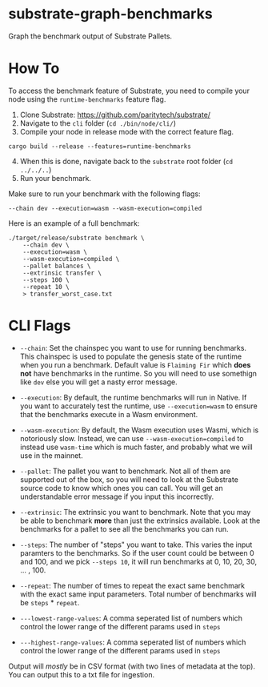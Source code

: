 # substrate-graph-benchmarks
Graph the benchmark output of Substrate Pallets.
 
# How To
 
To access the benchmark feature of Substrate, you need to compile your node using the `runtime-benchmarks` feature flag.
 
1. Clone Substrate: https://github.com/paritytech/substrate/
2. Navigate to the `cli` folder (`cd ./bin/node/cli/`)
3. Compile your node in release mode with the correct feature flag.

```
cargo build --release --features=runtime-benchmarks
```

4. When this is done, navigate back to the `substrate` root folder (`cd ../../..`)
5. Run your benchmark.

Make sure to run your benchmark with the following flags:

```
--chain dev --execution=wasm --wasm-execution=compiled
```

Here is an example of a full benchmark:

```
./target/release/substrate benchmark \
    --chain dev \
    --execution=wasm \
    --wasm-execution=compiled \
    --pallet balances \
    --extrinsic transfer \
    --steps 100 \
    --repeat 10 \
    > transfer_worst_case.txt
```

# CLI Flags

* `--chain`: Set the chainspec you want to use for running benchmarks. This chainspec is used to populate the genesis state of the runtime when you run a benchmark. Default value is `Flaiming Fir` which **does not** have benchmarks in the runtime. So you will need to use somethign like `dev` else you will get a nasty error message.

* `--execution`: By default, the runtime benchmarks will run in Native. If you want to accurately test the runtime, use `--execution=wasm` to ensure that the benchmarks execute in a Wasm environment.

* `--wasm-execution`: By default, the Wasm execution uses Wasmi, which is notoriously slow. Instead, we can use `--wasm-execution=compiled` to instead use `wasm-time` which is much faster, and probably what we will use in the mainnet.

* `--pallet`: The pallet you want to benchmark. Not all of them are supported out of the box, so you will need to look at the Substrate source code to know which ones you can call. You will get an understandable error message if you input this incorrectly.

* `--extrinsic`: The extrinsic you want to benchmark. Note that you may be able to benchmark **more** than just the extrinsics available. Look at the benchmarks for a pallet to see all the benchmarks you can run.

* `--steps`: The number of "steps" you want to take. This varies the input paramters to the benchmarks. So if the user count could be between 0 and 100, and we pick `--steps 10`, it will run benchmarks at 0, 10, 20, 30, ... , 100.

* `--repeat`: The number of times to repeat the exact same benchmark with the exact same input parameters. Total number of benchmarks will be `steps` * `repeat`.

* `---lowest-range-values`: A comma seperated list of numbers which control the lower range of the different params used in `steps`

* `---highest-range-values`: A comma seperated list of numbers which control the lower range of the different params used in `steps`

Output will _mostly_ be in CSV format (with two lines of metadata at the top). You can output this to a txt file for ingestion.
